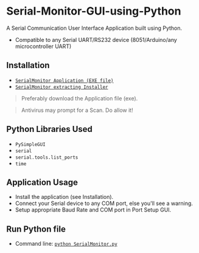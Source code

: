 # Serial-Monitor-GUI-using-Python
A Serial Communication User Interface Application built using Python.
* Compatible to any Serial UART/RS232 device (8051/Arduino/any microcontroller UART)
## Installation
* [`SerialMonitor Application (EXE file)`](../main/dist/SerialMonitor.exe)
* [`SerialMonitor extracting Installer`](../main/dist/SerialMonitor-Installer.EXE)
> Preferably download the Application file (exe).

> Antivirus may prompt for a Scan. Do allow it!
## Python Libraries Used
* `PySimpleGUI`
* `serial`
* `serial.tools.list_ports`
* `time`
## Application Usage
* Install the application (see Installation).
* Connect your Serial device to any COM port, else you'll see a warning.
* Setup appropriate Baud Rate and COM port in Port Setup GUI.
## Run Python file
* Command line: [`python SerialMonitor.py`](../main/source/SerialMonitor.py)
